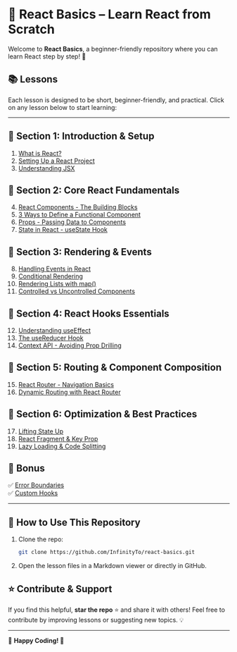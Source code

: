 # 🚀 React Basics – Learn React from Scratch

Welcome to **React Basics**, a beginner-friendly repository where you can learn React step by step! 🎯

## 📚 Lessons
Each lesson is designed to be short, beginner-friendly, and practical. Click on any lesson below to start learning:

---

## 🔹 Section 1: Introduction & Setup
1. [What is React?](./lessons/01-what-is-react.md)  
2. [Setting Up a React Project](./lessons/02-setting-up-react.md)  
3. [Understanding JSX](./lessons/03-jsx-introduction.md)  

## 🔹 Section 2: Core React Fundamentals
4. [React Components - The Building Blocks](./lessons/04-components.md)  
5. [3 Ways to Define a Functional Component](./lessons/05-functional-components.md)  
6. [Props - Passing Data to Components](./lessons/06-props.md)  
7. [State in React - useState Hook](./lessons/07-useState.md)  

## 🔹 Section 3: Rendering & Events
8. [Handling Events in React](./lessons/08-handling-events.md)  
9. [Conditional Rendering](./lessons/09-conditional-rendering.md)  
10. [Rendering Lists with map()](./lessons/10-rendering-lists.md)  
11. [Controlled vs Uncontrolled Components](./lessons/11-controlled-uncontrolled.md)  

## 🔹 Section 4: React Hooks Essentials
12. [Understanding useEffect](./lessons/12-useEffect.md)  
13. [The useReducer Hook](./lessons/13-useReducer.md)  
14. [Context API - Avoiding Prop Drilling](./lessons/14-context-api.md)  

## 🔹 Section 5: Routing & Component Composition
15. [React Router - Navigation Basics](./lessons/15-react-router.md)  
16. [Dynamic Routing with React Router](./lessons/16-dynamic-routing.md)  

## 🔹 Section 6: Optimization & Best Practices
17. [Lifting State Up](./lessons/17-lifting-state-up.md)  
18. [React Fragment & Key Prop](./lessons/18-fragment-key.md)  
19. [Lazy Loading & Code Splitting](./lessons/19-lazy-loading.md)  

## 🔹 Bonus 
✅ [Error Boundaries](./lessons/bonus-error-boundaries.md)  
✅ [Custom Hooks](./lessons/bonus-custom-hooks.md)  

---

## 🎯 How to Use This Repository
1. Clone the repo:  
   ```sh
   git clone https://github.com/InfinityTo/react-basics.git
   ```
2. Open the lesson files in a Markdown viewer or directly in GitHub.

## ⭐ Contribute & Support
If you find this helpful, **star the repo** ⭐ and share it with others! Feel free to contribute by improving lessons or suggesting new topics. 💡

---
📌 **Happy Coding! 🚀**
